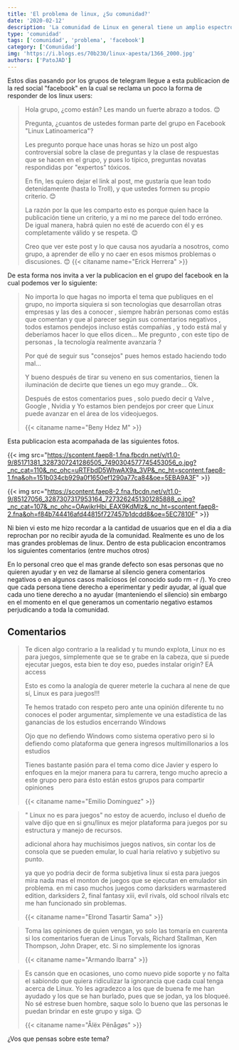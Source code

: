 ```yaml
---
title: 'El problema de linux, ¿Su comunidad?'
date: '2020-02-12'
description: 'La comunidad de Linux en general tiene un amplio espectro de usuarios y en algunos de ellos erradica un gran problema de este Sistema que tanto amamos'
type: 'comunidad'
tags: ['comunidad', 'problema', 'facebook']
category: ['Comunidad']
img: 'https://i.blogs.es/70b230/linux-apesta/1366_2000.jpg'
authors: ['PatoJAD']
---
```


Estos dias pasando por los grupos de telegram llegue a esta publicacion de la red social "facebook" en la cual se reclama un poco la forma de responder de los linux users:

> Hola grupo, ¿como están?
> Les mando un fuerte abrazo a todos. 😊
>
> Pregunta, ¿cuantos de ustedes forman parte del grupo en Facebook "Linux Latinoamerica"?
>
> Les pregunto porque hace unas horas se hizo un post algo controversial sobre la clase de preguntas y la clase de respuestas que se hacen en el grupo, y pues lo típico, preguntas novatas respondidas por "expertos" tóxicos.
>
> En fin, les quiero dejar el link al post, me gustaría que lean todo detenidamente (hasta lo Troll), y que ustedes formen su propio criterio. 😊
>
> La razón por la que les comparto esto es porque quien hace la publicación tiene un criterio, y a mi no me parece del todo erróneo. De igual manera, habrá quien no esté de acuerdo con él y es completamente válido y se respeta. 😊
>
> Creo que ver este post y lo que causa nos ayudaría a nosotros, como grupo, a aprender de ello y no caer en esos mismos problemas o discusiones. 😊
> {{< citaname name="Erick Herrera" >}}

De esta forma nos invita a ver la publicacion en el grupo del facebook en la cual podemos ver lo siguiente:

> No importa lo que hagas no importa el tema que publiques en el grupo, no importa siquiera si son tecnologias que desarrollan otras empresas y las des a conocer , siempre habrán personas como estás que comentan y que al parecer según sus comentarios negativos , todos estamos pendejos incluso estás compañías , y todo está mal y deberíamos hacer lo que ellos dicen... Me pregunto , con este tipo de personas , la tecnología realmente avanzaría ?
>
> Por qué de seguir sus "consejos" pues hemos estado haciendo todo mal...
>
> Y bueno después de tirar su veneno en sus comentarios, tienen la iluminación de decirte que tienes un ego muy grande... Ok.
>
> Después de estos comentarios pues , solo puedo decir q Valve , Google , Nvidia y Yo estamos bien pendejos por creer que Linux puede avanzar en el área de los videojuegos.
>
> {{< citaname name="Beny Hdez M" >}}

Esta publicacion esta acompañada de las siguientes fotos.

{{< img src="https://scontent.faep8-1.fna.fbcdn.net/v/t1.0-9/85171381_3287307241286505_7490304577745453056_o.jpg?_nc_cat=110&_nc_ohc=uRTFbdD5WhwAX9a_3VP&_nc_ht=scontent.faep8-1.fna&oh=151b034cb929a0f1650ef1290a77ca84&oe=5EBA9A3F" >}}

{{< img src="https://scontent.faep8-2.fna.fbcdn.net/v/t1.0-9/85127056_3287307317953164_7273262451301285888_o.jpg?_nc_cat=107&_nc_ohc=OAwjkrHbi_EAX9KdMlz&_nc_ht=scontent.faep8-2.fna&oh=f84b744416afd44815f727457b1dcdd8&oe=5EC7810F" >}}

Ni bien vi esto me hizo recordar a la cantidad de usuarios que en el dia a dia reprochan por no recibir ayuda de la comunidad. Realmente es uno de los mas grandes problemas de linux. Dentro de esta publicacion encontramos los siguientes comentarios (entre muchos otros)

En lo personal creo que el mas grande defecto son esas personas que no quieren ayudar y en vez de llamarse al silencio genera comentarios negativos o en algunos casos maliciosos (el conocido sudo rm -r /). Yo creo que cada persona tiene derecho a eperimentar y pedir ayudar, al igual que cada uno tiene derecho a no ayudar (manteniendo el silencio) sin embargo en el momento en el que generamos un comentario negativo estamos perjudicando a toda la comunidad.

## Comentarios

> Te dicen algo contrario a la realidad y tu mundo explota, Linux no es para juegos, simplemente que se te grabe en la cabeza, que si puede ejecutar juegos, esta bien te doy eso, puedes instalar origin? EA access
>
> Esto es como la analogía de querer meterle la cuchara al nene de que sí, Linux es para juegos!!!
>
> Te hemos tratado con respeto pero ante una opinión diferente tu no conoces el poder argumentar, simplemente ve una estadística de las ganancias de los estudios encerrando Windows
>
> Ojo que no defiendo Windows como sistema operativo pero si lo defiendo como plataforma que genera ingresos multimillonarios a los estudios
>
> Tienes bastante pasión para el tema como dice Javier y espero lo enfoques en la mejor manera para tu carrera, tengo mucho aprecio a este grupo pero para ésto están estos grupos para compartir opiniones
>
> {{< citaname name="Emilio Dominguez" >}}

> " Linux no es para juegos" no estoy de acuerdo, incluso el dueño de valve dijo que en si gnu/linux es mejor plataforma para juegos por su estructura y manejo de recursos.
>
> adicional ahora hay muchisimos juegos nativos, sin contar los de consola que se pueden emular, lo cual haria relativo y subjetivo su punto.
>
> ya que yo podria decir de forma subjetiva linux si esta para juegos mira nada mas el monton de juegos que se ejecutan en emulador sin problema.
> en mi caso muchos juegos como darksiders warmastered edition, darksiders 2, final fantasy xiii, evil rivals, old school rilvals etc me han funcionado sin problemas.
>
> {{< citaname name="Elrond Tasartir Sama" >}}

> Toma las opiniones de quien vengan, yo solo las tomaría en cuarenta si los comentarios fueran de Linus Torvals, Richard Stallman, Ken Thompson, John Draper, etc. Si no simplemente los ignoras
>
> {{< citaname name="Armando Ibarra" >}}

> Es cansón que en ocasiones, uno como nuevo pide soporte y no falta el sabiondo que quiera ridiculizar la ignorancia que cada cual tenga acerca de Linux. Yo les agradezco a los que de buena fe me han ayudado y los que se han burlado, pues que se jodan, ya los bloqueé. No sé estrese buen hombre, saque solo lo bueno que las personas le puedan brindar en este grupo y siga. 😉
>
> {{< citaname name="Ålëx Pënågøs" >}}

¿Vos que pensas sobre este tema?
